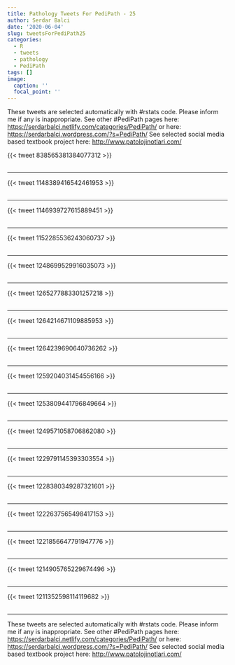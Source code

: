 ```yaml
---
title: Pathology Tweets For PediPath - 25
author: Serdar Balci
date: '2020-06-04'
slug: tweetsForPediPath25
categories:
  - R
  - tweets
  - pathology
  - PediPath
tags: []
image:
  caption: ''
  focal_point: ''
---
```



These tweets are selected automatically with #rstats code. Please inform me if any is inappropriate.
See other #PediPath pages here: https://serdarbalci.netlify.com/categories/PediPath/  or here: https://serdarbalci.wordpress.com/?s=PediPath/ 
See selected social media based textbook project here: http://www.patolojinotlari.com/

{{< tweet 838565381384077312 >}}
<br>
<br>
<hr>
{{< tweet 1148389416542461953 >}}
<br>
<br>
<hr>
{{< tweet 1146939727615889451 >}}
<br>
<br>
<hr>
{{< tweet 1152285536243060737 >}}
<br>
<br>
<hr>
{{< tweet 1248699529916035073 >}}
<br>
<br>
<hr>
{{< tweet 1265277883301257218 >}}
<br>
<br>
<hr>
{{< tweet 1264214671109885953 >}}
<br>
<br>
<hr>
{{< tweet 1264239690640736262 >}}
<br>
<br>
<hr>
{{< tweet 1259204031454556166 >}}
<br>
<br>
<hr>
{{< tweet 1253809441796849664 >}}
<br>
<br>
<hr>
{{< tweet 1249571058706862080 >}}
<br>
<br>
<hr>
{{< tweet 1229791145393303554 >}}
<br>
<br>
<hr>
{{< tweet 1228380349287321601 >}}
<br>
<br>
<hr>
{{< tweet 1222637565498417153 >}}
<br>
<br>
<hr>
{{< tweet 1221856647791947776 >}}
<br>
<br>
<hr>
{{< tweet 1214905765229674496 >}}
<br>
<br>
<hr>
{{< tweet 1211352598114119682 >}}
<br>
<br>
<hr>


These tweets are selected automatically with #rstats code. Please inform me if any is inappropriate.
See other #PediPath pages here: https://serdarbalci.netlify.com/categories/PediPath/  or here: https://serdarbalci.wordpress.com/?s=PediPath/ 
See selected social media based textbook project here: http://www.patolojinotlari.com/
